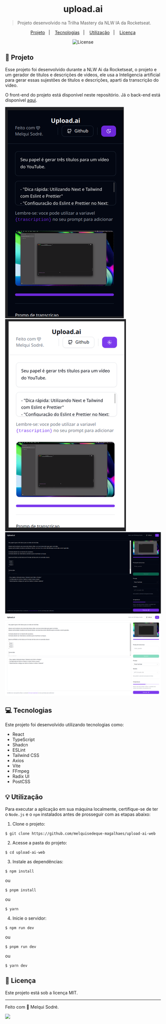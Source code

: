 <h1 align="center" style="text-align: center;">
  upload.ai
</h1>

> Projeto desenvolvido na Trilha Mastery da NLW IA da Rocketseat.

<p align="center">
  <a href="#project">Projeto</a>&nbsp;&nbsp;&nbsp;|&nbsp;&nbsp;&nbsp;
  <a href="#technologies">Tecnologias</a>&nbsp;&nbsp;&nbsp;|&nbsp;&nbsp;&nbsp;
  <a href="#usage">Utilização</a>&nbsp;&nbsp;&nbsp;|&nbsp;&nbsp;&nbsp;
  <a href="#license">Licença</a>
</p>

<p align="center">
  <img alt="License" src="https://img.shields.io/static/v1?label=license&message=MIT&color=49AA26&labelColor=000000">
</p>

<h2 id="project">📁 Projeto</h2>

Esse projeto foi desenvolvido durante a NLW Ai da Rocketseat, o projeto e um gerador de titulos e descrições de videos, ele usa a Inteligencia artificial para gerar essas sujestões de titulos e descrições, aparti da transcrição do video.

O front-end do projeto está disponível neste repositório. Já o back-end está disponível [aqui](https://github.com/melquisedeque-magalhaes/upload-ai-api).

![upload.ai](./public/mobile-dark.png)
![upload.ai](./public/mobile-light.png)
![upload.ai](./public/dark.png)
![upload.ai](./public/light.png)

<h2 id="technologies">💻 Tecnologias</h2>

Este projeto foi desenvolvido utilizando tecnologias como:

- React
- TypeScript
- Shadcn
- ESLint
- Tailwind CSS
- Axios
- Vite
- FFmpeg
- Radix UI
- PostCSS

<h2 id="usage">💡 Utilização</h2>

Para executar a aplicação em sua máquina localmente, certifique-se de ter o `Node.js` e o `npm` instalados antes de prosseguir com as etapas abaixo:

1. Clone o projeto:

```
$ git clone https://github.com/melquisedeque-magalhaes/upload-ai-web
```

2. Acesse a pasta do projeto:

```
$ cd upload-ai-web
```

3. Instale as dependências:

```
$ npm install
```
ou
```
$ pnpm install
```
ou
```
$ yarn
```


4. Inicie o servidor:

```
$ npm run dev
```
ou
```
$ pnpm run dev
```
ou
```
$ yarn dev
```

<h2 id="license">📝 Licença</h2>

Este projeto está sob a licença MIT.

---

Feito com 💜 Melqui Sodré.

<div style="display: flex;">
  <a href="https://www.linkedin.com/in/melqui-sodre/" target="_blank"><img src="https://img.shields.io/badge/-LinkedIn-%230077B5?style=for-the-badge&logo=linkedin&logoColor=white" style="margin-right: 2vw" target="_blank"></a>
</div>